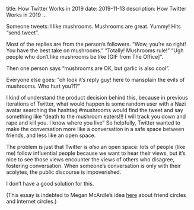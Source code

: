 title: How Twitter Works in 2019
date: 2019-11-13
description: How Twitter Works in 2019
...

Someone tweets: I like mushrooms. Mushrooms are great. Yummy! Hits “send tweet”.

Most of the replies are from the person’s followers. “Wow, you’re so  right! You have the best take on mushrooms.” “Totally! Mushrooms rule!”  “Ugh people who don’t like mushrooms be like [GIF from The Office]”.

Then one person says “mushrooms are OK, but garlic is also cool”.

Everyone else goes: “oh look it’s reply guy! here to mansplain the evils of mushrooms. Who hurt you?!?”

I kind of understand the product decision behind this, because in  previous iterations of Twitter, what would happen is some random user  with a Nazi avatar searching the hashtag #mushrooms would find the tweet and say something like “death to the mushroom eaters!!! I will track  you down and rape and kill you. I know where you live” So helpfully,  Twitter wanted to make the conversation more like a conversation in a  safe space between friends, and less like an open space.

The problem is just that Twitter is *also* an open space: lots of people (like me) follow influential people because we want to hear  their views, but it’s nice to see those views encounter the views of  others who disagree, fostering conversation. When someone’s conversation is only with their acolytes, the public discourse is impoverished.

I don’t have a good solution for this.

(This essay is indebted to Megan McArdle’s idea [here](https://www.econtalk.org/megan-mcardle-on-internet-shaming-and-online-mobs/) about friend circles and internet circles.)
